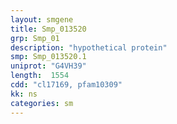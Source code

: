 ```yaml
---
layout: smgene
title: Smp_013520
grp: Smp_01
description: "hypothetical protein"
smp: Smp_013520.1
uniprot: "G4VH39"
length:  1554
cdd: "cl17169, pfam10309"
kk: ns
categories: sm
---
```

